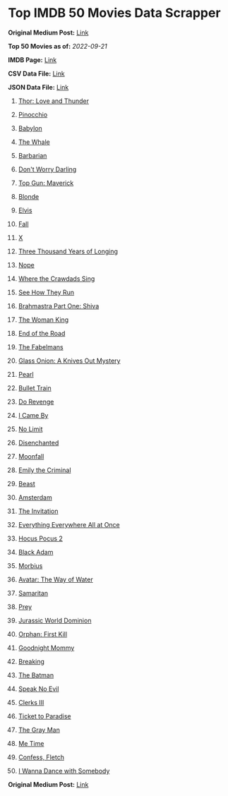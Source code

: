 # Top IMDB 50 Movies Data Scrapper

**Original Medium Post:** [Link](https://medium.com/@nishantsahoo/which-movie-should-i-watch-5c83a3c0f5b1) 

**Top 50 Movies as of:** _2022-09-21_

**IMDB Page:** [Link](http://www.imdb.com/search/title?release_date=2022,2022&title_type=feature)

**CSV Data File:** [Link](/Data/data.csv)

**JSON Data File:** [Link](/Data/data.json)

1. [Thor: Love and Thunder](https://www.imdb.com/title/tt10648342/?ref_=adv_li_tt)

2. [Pinocchio](https://www.imdb.com/title/tt4593060/?ref_=adv_li_tt)

3. [Babylon](https://www.imdb.com/title/tt10640346/?ref_=adv_li_tt)

4. [The Whale](https://www.imdb.com/title/tt13833688/?ref_=adv_li_tt)

5. [Barbarian](https://www.imdb.com/title/tt15791034/?ref_=adv_li_tt)

6. [Don't Worry Darling](https://www.imdb.com/title/tt10731256/?ref_=adv_li_tt)

7. [Top Gun: Maverick](https://www.imdb.com/title/tt1745960/?ref_=adv_li_tt)

8. [Blonde](https://www.imdb.com/title/tt1655389/?ref_=adv_li_tt)

9. [Elvis](https://www.imdb.com/title/tt3704428/?ref_=adv_li_tt)

10. [Fall](https://www.imdb.com/title/tt15325794/?ref_=adv_li_tt)

11. [X](https://www.imdb.com/title/tt13560574/?ref_=adv_li_tt)

12. [Three Thousand Years of Longing](https://www.imdb.com/title/tt9198364/?ref_=adv_li_tt)

13. [Nope](https://www.imdb.com/title/tt10954984/?ref_=adv_li_tt)

14. [Where the Crawdads Sing](https://www.imdb.com/title/tt9411972/?ref_=adv_li_tt)

15. [See How They Run](https://www.imdb.com/title/tt13640696/?ref_=adv_li_tt)

16. [Brahmastra Part One: Shiva](https://www.imdb.com/title/tt6277462/?ref_=adv_li_tt)

17. [The Woman King](https://www.imdb.com/title/tt8093700/?ref_=adv_li_tt)

18. [End of the Road](https://www.imdb.com/title/tt13655328/?ref_=adv_li_tt)

19. [The Fabelmans](https://www.imdb.com/title/tt14208870/?ref_=adv_li_tt)

20. [Glass Onion: A Knives Out Mystery](https://www.imdb.com/title/tt11564570/?ref_=adv_li_tt)

21. [Pearl](https://www.imdb.com/title/tt18925334/?ref_=adv_li_tt)

22. [Bullet Train](https://www.imdb.com/title/tt12593682/?ref_=adv_li_tt)

23. [Do Revenge](https://www.imdb.com/title/tt13327038/?ref_=adv_li_tt)

24. [I Came By](https://www.imdb.com/title/tt15083184/?ref_=adv_li_tt)

25. [No Limit](https://www.imdb.com/title/tt14995258/?ref_=adv_li_tt)

26. [Disenchanted](https://www.imdb.com/title/tt1596342/?ref_=adv_li_tt)

27. [Moonfall](https://www.imdb.com/title/tt5834426/?ref_=adv_li_tt)

28. [Emily the Criminal](https://www.imdb.com/title/tt15255876/?ref_=adv_li_tt)

29. [Beast](https://www.imdb.com/title/tt13223398/?ref_=adv_li_tt)

30. [Amsterdam](https://www.imdb.com/title/tt10304142/?ref_=adv_li_tt)

31. [The Invitation](https://www.imdb.com/title/tt12873562/?ref_=adv_li_tt)

32. [Everything Everywhere All at Once](https://www.imdb.com/title/tt6710474/?ref_=adv_li_tt)

33. [Hocus Pocus 2](https://www.imdb.com/title/tt11909878/?ref_=adv_li_tt)

34. [Black Adam](https://www.imdb.com/title/tt6443346/?ref_=adv_li_tt)

35. [Morbius](https://www.imdb.com/title/tt5108870/?ref_=adv_li_tt)

36. [Avatar: The Way of Water](https://www.imdb.com/title/tt1630029/?ref_=adv_li_tt)

37. [Samaritan](https://www.imdb.com/title/tt5500218/?ref_=adv_li_tt)

38. [Prey](https://www.imdb.com/title/tt11866324/?ref_=adv_li_tt)

39. [Jurassic World Dominion](https://www.imdb.com/title/tt8041270/?ref_=adv_li_tt)

40. [Orphan: First Kill](https://www.imdb.com/title/tt11851548/?ref_=adv_li_tt)

41. [Goodnight Mommy](https://www.imdb.com/title/tt9000184/?ref_=adv_li_tt)

42. [Breaking](https://www.imdb.com/title/tt12311620/?ref_=adv_li_tt)

43. [The Batman](https://www.imdb.com/title/tt1877830/?ref_=adv_li_tt)

44. [Speak No Evil](https://www.imdb.com/title/tt14253846/?ref_=adv_li_tt)

45. [Clerks III](https://www.imdb.com/title/tt11128440/?ref_=adv_li_tt)

46. [Ticket to Paradise](https://www.imdb.com/title/tt14109724/?ref_=adv_li_tt)

47. [The Gray Man](https://www.imdb.com/title/tt1649418/?ref_=adv_li_tt)

48. [Me Time](https://www.imdb.com/title/tt14309446/?ref_=adv_li_tt)

49. [Confess, Fletch](https://www.imdb.com/title/tt12718300/?ref_=adv_li_tt)

50. [I Wanna Dance with Somebody](https://www.imdb.com/title/tt12193804/?ref_=adv_li_tt)

**Original Medium Post:** [Link](https://medium.com/@nishantsahoo/which-movie-should-i-watch-5c83a3c0f5b1) 
